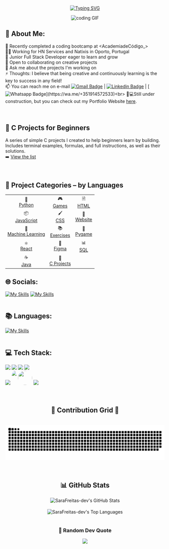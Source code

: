 <br>
<p align="center">
<a href="https://git.io/typing-svg"><img src="https://readme-typing-svg.herokuapp.com?font=Fira+Code&size=30&duration=3000&pause=1000&color=9D42F6&center=true&vCenter=true&width=735&lines=Hi+there%2C+welcome+to+my+profile+!+%F0%9F%91%8B;I'm+Sara+Freitas+%F0%9F%91%A9" alt="Typing SVG" /></a>
</p>

<!-- cat icon -->
<p align="center">
  <img src="https://media2.giphy.com/media/v1.Y2lkPTc5MGI3NjExYzljOThhM2FmZTJjMjFiMTQ5MTgxMzMzMGNkZmY3ZGUyNTQ5NWQ1NCZjdD1z/f6hnhHkks8bk4jwjh3/giphy.gif" alt="coding GIF" width="150"/>
</p>


## 💫 About Me: 
🔭 Recently completed a coding bootcamp at <AcademiadeCódigo_><br>
👩‍💻 Working for HN Services and Natixis in Oporto, Portugal<br>
🌱 Junior Full Stack Developer eager to learn and grow<br>
👯 Open to collaborating on creative projects<br>
💬 Ask me about the projects I'm working on <br>
⚡ Thoughts: I believe that being creative and continuously learning is the key to success in any field!<br>
📫 You can reach me on e-mail [![Gmail Badge](https://img.shields.io/badge/-Gmail-c14438?style=flat-square&logo=Gmail&logoColor=white&link=mailto:sfontes94@gmail.com)](mailto:sfontes94@gmail.com) | [![Linkedin Badge](https://img.shields.io/badge/-LinkedIn-blue?style=flat-square&logo=Linkedin&logoColor=white&link=https://www.linkedin.com/in/sarafreitasdev/)](https://www.linkedin.com/in/sarafreitasdev/) | [![Whatsapp Badge](https://img.shields.io/static/v1?message=Whatsapp&logo=whatsapp&label=&color=25D366&logoColor=white&labelColor=&style=for-the-badge")](https://wa.me/+351914572533)<br>
🚧💻Still under construction, but you can check out my Portfolio Website [here](https://sarafreitas-dev.github.io/portfolioWebsite/src/).
<br>  
<br>

## 🧠 C Projects for Beginners

A series of simple C projects I created to help beginners learn by building.  
Includes terminal examples, formulas, and full instructions, as well as their solutions.  
➡️ [View the list](https://github.com/stars/SaraFreitas-dev/lists/c-projects-for-beginners)
<br>  
<br>

## 🔎 Project Categories – by Languages

<table>
  <tr>
    <td align="center">🔗<br><a href="https://github.com/stars/SaraFreitas-dev/lists/python">Python</a></td>
    <td align="center">🎮<br><a href="https://github.com/stars/SaraFreitas-dev/lists/games">Games</a></td>
    <td align="center">🗎<br><a href="https://github.com/stars/SaraFreitas-dev/lists/html">HTML</a></td>
  </tr>
  <tr>
    <td align="center">📦<br><a href="https://github.com/stars/SaraFreitas-dev/lists/javascript">JavaScript</a></td>
    <td align="center">🖌️<br><a href="https://github.com/stars/SaraFreitas-dev/lists/css">CSS</a></td>
    <td align="center">🔗<br><a href="https://github.com/stars/SaraFreitas-dev/lists/website">Website</a></td>
  </tr>
  <tr>
    <td align="center">🤖<br><a href="https://github.com/stars/SaraFreitas-dev/lists/machine-learning">Machine Learning</a></td>
    <td align="center">📚<br><a href="https://github.com/stars/SaraFreitas-dev/lists/exercises">Exercises</a></td>
    <td align="center">🐍<br><a href="https://github.com/stars/SaraFreitas-dev/lists/pygame">Pygame</a></td>
  </tr>
  <tr>
    <td align="center">⚛️<br><a href="https://github.com/stars/SaraFreitas-dev/lists/react">React</a></td>
    <td align="center">🎨<br><a href="https://github.com/stars/SaraFreitas-dev/lists/figma">Figma</a></td>
    <td align="center">📊<br><a href="https://github.com/stars/SaraFreitas-dev/lists/sql">SQL</a></td>
  </tr>
  <tr>
    <td align="center">☕<br><a href="https://github.com/stars/SaraFreitas-dev/lists/java">Java</a></td>
    <td align="center">💾<br><a href="https://github.com/stars/SaraFreitas-dev/lists/c">C Projects</a></td>
    <td></td>
  </tr>
</table>


  
## 🌐 Socials:
[![My Skills](https://skillicons.dev/icons?i=linkedin)](https://www.linkedin.com/in/sarafreitasdev/)
[![My Skills](https://skillicons.dev/icons?i=gitlab)](https://www.gitlab.com/sfontes94)
<br>
<br>

## 📚 Languages:
[![My Skills](https://skillicons.dev/icons?i=js,html,css,mysql,java)](https://skillicons.dev)
<ing src="https://skillicons.dev/icons?i=js,html,css,mysql,java,py"/>
<br>
<br>


## 💻 Tech Stack:
<img src="https://skillicons.dev/icons?i=maven&perline=2"/>
<img src="https://skillicons.dev/icons?i=tailwind,vim&perline=2"/>
<img src="https://skillicons.dev/icons?i=ps,regex,spring&perline=3"/>
<img src="https://skillicons.dev/icons?i=idea,linux,vscode,nodejs&perline=4"/>

<div>
  <img src="https://skillicons.dev/icons?i=react,bootstrap,hibernate" style="display: inline-block;">
  <img src="https://www.thymeleaf.org/doc/images/thymeleaf.png" style="border-radius: 100%; height: 45px; display: inline-block;">
  <img src="https://adashen.gallerycdn.vsassets.io/extensions/adashen/vscode-tomcat/0.12.1/1635499457155/Microsoft.VisualStudio.Services.Icons.Default" style="border-radius: 100%; height: 45px; width: 45px; display: inline-block;">
  <img src="https://skills.thijs.gg/icons?i=figma,git,jquery&theme=dark" style="display: inline-block;">
</div>






<div align="center">
  <br>
  <br>
  <h2>🐍 Contribution Grid 🐍</h2>
  <br>
  <img src="https://github.com/Platane/snk/raw/output/github-contribution-grid-snake.svg" alt="Contribution Grid Snake" />
  <br>
  <br>
  <br>
</div>



<div align="center">
  <h2>📊 GitHub Stats</h2>
  <img align="center" src="https://github-readme-stats.vercel.app/api?username=SaraFreitas-dev&show_icons=true&theme=material-palenight" alt="SaraFreitas-dev's GitHub Stats" />
  <br />
  <br/>
  <img align="center" src="https://github-readme-stats.vercel.app/api/top-langs/?username=SaraFreitas-dev&hide_progress=true&theme=material-palenight" alt="SaraFreitas-dev's Top Languages"/>
</div>



<!--
## 🏆 GitHub Trophies
![](https://github-profile-trophy.vercel.app/?username=SaraFreitas-dev&theme=dracula&no-frame=false&no-bg=true&margin-w=4)
-->

<br/>
<div align="center">
  <h3>💬 Random Dev Quote</h3>
  <img src="https://quotes-github-readme.vercel.app/api?type=horizontal&theme=radical"/>
</div>


